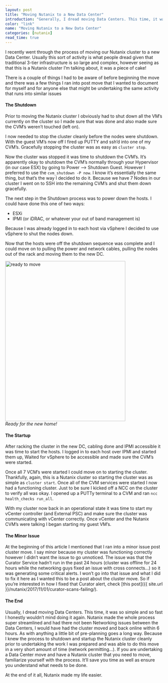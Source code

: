 ```yaml
---
layout: post
title: "Moving Nutanix to a New Data Center"
introduction: "Generally, I dread moving Data Centers. This time, it was so simple and so fast I honestly wouldn’t mind doing it again."
color: "link"
name: "Moving Nutanix to a New Data Center"
categories: [nutanix]
read_time: true
---
```


I recently went through the process of moving our Nutanix cluster to a new Data Center. Usually this sort of activity is what people dread given that traditional 3-tier infrastructure is so large and complex, however seeing as that this is a Nutanix cluster I’m talking about, it was a piece of cake!

There is a couple of things I had to be aware of before beginning the move and there was a few things I ran into post move that I wanted to document for myself and for anyone else that might be undertaking the same activity that runs into similar issues


#### The Shutdown
Prior to moving the Nutanix cluster I obviously had to shut down all the VM’s currently on the cluster so I made sure that was done and also made sure the CVM’s weren’t touched (left on).

I now needed to stop the cluster cleanly before the nodes were shutdown. With the guest VM’s now off I fired up PUTTY and ssh’d into one of my CVM’s. Gracefully stopping the cluster was as easy as `cluster stop`.

Now the cluster was stopped it was time to shutdown the CVM’s. It’s apparently okay to shutdown the CVM’s normally through your Hypervisor (in our case ESX) by going to Power –> Shutdown Guest. However I preferred to use the `cvm_shutdown -P now`. I know it’s essentially the same thing, but that’s the way I decided to do it. Because we have 7 Nodes in our cluster I went on to SSH into the remaining CVM’s and shut them down gracefully.

The next step in the Shutdown process was to power down the hosts. I could have done this one of two ways:

* ESXi
* IPMI (or iDRAC, or whatever your out of band management is)

Because I was already logged in to each host via vSphere I decided to use vSphere to shut the nodes down.

Now that the hosts were off the shutdown sequence was complete and I could move on to pulling the power and network cables, pulling the nodes out of the rack and moving them to the new DC.

  <img src="{{ site.url }}/images/moving-nutanix-kit-lq.jpg" data-src="{{ site.url }}/images/moving-nutanix-kit.jpg" alt="ready to move" class="lazyload blur-up" width="384" height="512" />
  <br/>
  <em class="has-text-centered">Ready for the new home!</em>


#### The Startup
After racking the cluster in the new DC, cabling done and IPMI accessible it was time to start the hosts.
I logged in to each host over IPMI and started them up, Waited for vSphere to be accessible and made sure the CVM’s were started.

Once all 7 VCM’s were started I could move on to starting the cluster. Thankfully, again, this is a Nutanix cluster so starting the cluster was as simple as `cluster start`. Once all of the CVM services were started I now had a functioning cluster. Just to be sure I kicked off a NCC on the cluster to verify all was okay. I opened up a PUTTy terminal to a CVM and ran `ncc health_checks run_all`.

With my cluster now back in an operational state it was time to start my vCenter controller (and External PSC) and make sure the cluster was communicating with vCenter correctly. Once vCenter and the Nutanix CVM’s were talking I began starting my guest VM’s.


#### The Minor Issue
At the beginning of this article I mentioned that I ran into a minor issue post cluster move. I say minor because my cluster was functioning correctly however I didn’t want the issue to go unnoticed. The issue was that the Curator Service hadn’t run in the past 24 hours (cluster was offline for 24 hours while the networking guys fixed an issue with cross connects…) so it was generating some critical alerts. I won’t go into that issue and what I did to fix it here as I wanted this to be a post about the cluster move. So if you’re interested in how I fixed that Curator alert, check [this post]({{ site.url }}/nutanix/2017/11/01/curator-scans-failing/).


#### The End
Usually, I dread moving Data Centers. This time, it was so simple and so fast I honestly wouldn’t mind doing it again. Nutanix made the whole process super streamlined and had there not been Networking issues between the Data Centers, I would have had the cluster moved and back online within 6 hours. As with anything a little bit of pre-planning goes a long way. Because I knew the process to shutdown and startup the Nutanix cluster cleanly prior to undertaking the work I was prepared and was able to do this move in a very short amount of time (network permitting…). If you are undertaking a Data Center move and have a Nutanix cluster that you need to move, familiarize yourself with the process. It’ll save you time as well as ensure you understand what needs to be done.

At the end of it all, Nutanix made my life easier.
